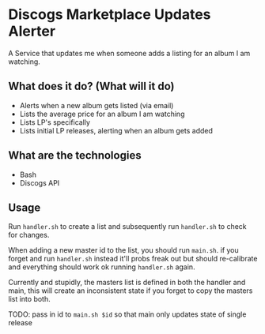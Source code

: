 # Discogs Marketplace Updates Alerter
A Service that updates me when someone adds a listing for an album I am
watching. 

## What does it do? (What will it do)

- Alerts when a new album gets listed (via email)
- Lists the average price for an album I am watching
- Lists LP's specifically
- Lists initial LP releases, alerting when an album gets added

## What are the technologies

- Bash
- Discogs API

## Usage

Run `handler.sh` to create a list and subsequently run `handler.sh` to check for changes.

When adding a new master id to the list, you should run `main.sh`. if you forget and run `handler.sh` instead it'll probs freak out but should re-calibrate and everything should work ok running `handler.sh` again.

Currently and stupidly, the masters list is defined in both the handler and main, this will create an inconsistent state if you forget to copy the masters list into both.

TODO: pass in id to `main.sh $id` so that main only updates state of single release
